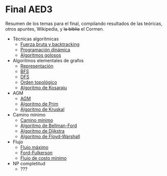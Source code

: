 # Final AED3

Resumen de los temas para el final, compilando resultados de las teóricas, otros apuntes, Wikipedia, y ~~la biblia~~ el Cormen.

- Técnicas algorítmicas
    - [Fuerza bruta y backtracking](./backtracking.md)
    - [Programación dinámica](./dinamica.md)
    - [Algoritmos golosos](./golosos.md)
- Algoritmos elementales de grafos
    - [Representación](./representacion.md)
    - [BFS](./bfs.md)
    - [DFS](./dfs.md)
    - [Orden topológico](./orden-topologico.md)
    - [Algoritmo de Kosaraju](./kosaraju.md)
- AGM
    - [AGM](./agm.md)
    - [Algoritmo de Prim](./prim.md)
    - [Algoritmo de Kruskal](./kruskal.md)
- Camino mínimo
    - [Camino mínimo](./camino-minimo.md)
    - [Algoritmo de Bellman-Ford](./bellman-ford.md)
    - [Algoritmo de Dijkstra](./dijkstra.md)
    - [Algoritmo de Floyd-Warshall](./floyd-warshall.md)
- Flujo
    - [Flujo máximo](./flujo-maximo.md)
    - [Ford-Fulkerson](./ford-fulkerson.md)
    - [Flujo de costo mínimo](./flujo-cost-minimo.md)
- NP completitud
    - ???
